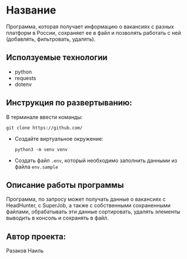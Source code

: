 # Название
Программа, которая получает информацию о вакансиях с разных платформ в России,
сохраняет ее в файл и позволять работать с ней (добавлять, фильтровать, удалять).

## Исползуемые технологии
  * python
  * requests
  * dotenv

## Инструкция по развертыванию:
  
  В терминале ввести команды:
  ```
  git clone https://github.com/
  ```
- Создайте виртуальное окружение:
  ```
  python3 -m venv venv
  ```
- Создать файл ``.env``, который необходимо заполнить данными из файла ``env.sample``
## Описание работы программы
Программа, по запросу может получать данные о вакансиях с HeadHunter, с SuperJob, а также с собственными 
сохраненными файлами, обрабатывать эти данные сортировать, удалять элементы выводить в консоль и сохранять в файл.
## Автор проекта:
Разаков Наиль